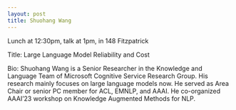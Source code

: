 ```yaml
---
layout: post
title: Shuohang Wang
---
```


Lunch at 12:30pm, talk at 1pm, in 148 Fitzpatrick

Title: Large Language Model Reliability and Cost

Bio: Shuohang Wang is a Senior Researcher in the Knowledge and Language Team of Microsoft Cognitive Service Research Group. His research mainly focuses on large language models now. He served as Area Chair or senior PC member for ACL, EMNLP, and AAAI. He co-organized AAAI’23 workshop on Knowledge Augmented Methods for NLP.
